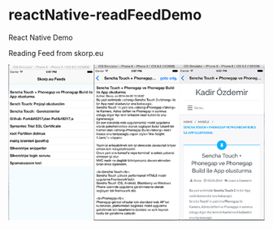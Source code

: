 # reactNative-readFeedDemo
React Native Demo

Reading Feed from skorp.eu

![Reading Feeds from skorp.eu](/readfeedimg.png?raw=true)
